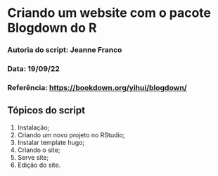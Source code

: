 # Criando um website com o pacote Blogdown do R

### Autoria do script: Jeanne Franco
### Data: 19/09/22
### Referência: https://bookdown.org/yihui/blogdown/

## Tópicos do script

1. Instalação;
2. Criando um novo projeto no RStudio;
3. Instalar template hugo;
4. Criando o site;
5. Serve site;
6. Edição do site.
